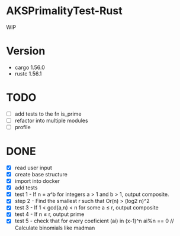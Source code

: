 # AKSPrimalityTest-Rust

WIP

# Version
- cargo 1.56.0
- rustc 1.56.1

# TODO
 - [ ] add tests to the fn is_prime
 - [ ] refactor into multiple modules
 - [ ] profile

# DONE
 - [x] read user input
 - [x] create base structure
 - [x] import into docker
 - [x] add tests
  - [x] test 1 - If n = a^b for integers a > 1 and b > 1, output composite.
  - [x] step 2 - Find the smallest r such that Or(n) > (log2 n)^2
  - [x] test 3 - If 1 < gcd(a,n) < n for some a ≤ r, output composite
  - [x] test 4 - If n ≤ r, output prime
  - [x] test 5 - check that for every coeficient (ai) in (x-1)^n ai%n == 0 // Calculate binomials like madman

